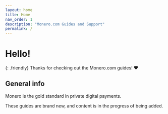 ```yaml
---
layout: home
title: Home
nav_order: 1
description: "Monero.com Guides and Support"
permalink: /
---
```


# Hello!

{: .friendly}
Thanks for checking out the Monero.com guides! ❤️

## General info

Monero is the gold standard in private digital payments.

These guides are brand new, and content is in the progress of being added.
